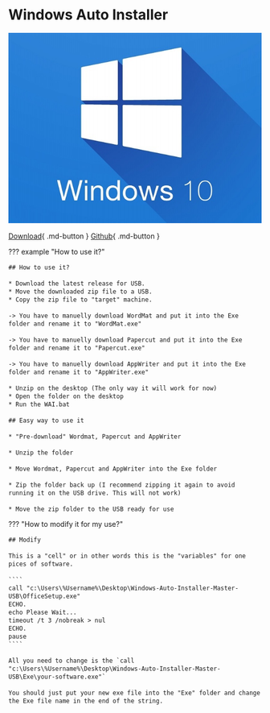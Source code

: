 # Windows Auto Installer 

![pic](img/windows.jpg)

[Download](https://github.com/rune004/Windows-Auto-Installer/archive/refs/tags/Alpha-1.2-USB.zip){ .md-button }
[Github](https://github.com/rune004/Windows-Auto-Installer/releases/tag/Alpha-1.2-USB){ .md-button }

??? example "How to use it?"

    ## How to use it?

    * Download the latest release for USB.
    * Move the downloaded zip file to a USB.
    * Copy the zip file to "target" machine.

    -> You have to manuelly download WordMat and put it into the Exe folder and rename it to "WordMat.exe"

    -> You have to manuelly download Papercut and put it into the Exe folder and rename it to "Papercut.exe"

    -> You have to manuelly download AppWriter and put it into the Exe folder and rename it to "AppWriter.exe"

    * Unzip on the desktop (The only way it will work for now)
    * Open the folder on the desktop 
    * Run the WAI.bat

    ## Easy way to use it

    * "Pre-download" Wordmat, Papercut and AppWriter

    * Unzip the folder

    * Move Wordmat, Papercut and AppWriter into the Exe folder

    * Zip the folder back up (I recommend zipping it again to avoid running it on the USB drive. This will not work)

    * Move the zip folder to the USB ready for use
 

??? "How to modify it for my use?"

    ## Modify

    This is a "cell" or in other words this is the "variables" for one pices of software.

    ````
    call "c:\Users\%Username%\Desktop\Windows-Auto-Installer-Master-USB\OfficeSetup.exe"
    ECHO.
    echo Please Wait...
    timeout /t 3 /nobreak > nul
    ECHO.
    pause
    ````

    All you need to change is the `call "c:\Users\%Username%\Desktop\Windows-Auto-Installer-Master-USB\Exe\your-software.exe"`

    You should just put your new exe file into the "Exe" folder and change the Exe file name in the end of the string.
